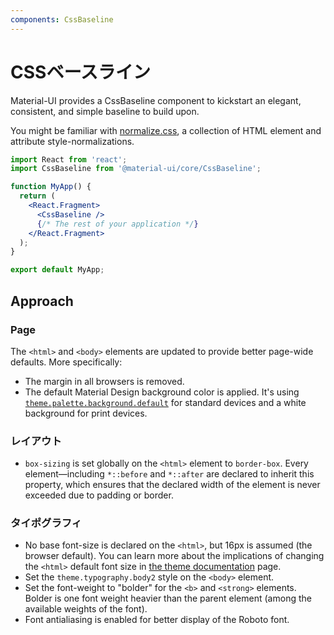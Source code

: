 ```yaml
---
components: CssBaseline
---
```


# CSSベースライン

<p class="description">Material-UI provides a CssBaseline component to kickstart an elegant, consistent, and simple baseline to build upon.</p>

You might be familiar with [normalize.css](https://github.com/necolas/normalize.css), a collection of HTML element and attribute style-normalizations.

```jsx
import React from 'react';
import CssBaseline from '@material-ui/core/CssBaseline';

function MyApp() {
  return (
    <React.Fragment>
      <CssBaseline />
      {/* The rest of your application */}
    </React.Fragment>
  );
}

export default MyApp;
```

## Approach

### Page

The `<html>` and `<body>` elements are updated to provide better page-wide defaults. More specifically:

- The margin in all browsers is removed.
- The default Material Design background color is applied. It's using [`theme.palette.background.default`](/customization/default-theme/?expend-path=$.palette.background) for standard devices and a white background for print devices.

### レイアウト

- `box-sizing` is set globally on the `<html>` element to `border-box`. Every element—including `*::before` and `*::after` are declared to inherit this property, which ensures that the declared width of the element is never exceeded due to padding or border.

### タイポグラフィ

- No base font-size is declared on the `<html>`, but 16px is assumed (the browser default). You can learn more about the implications of changing the `<html>` default font size in [the theme documentation](/customization/typography/#typography-html-font-size) page.
- Set the `theme.typography.body2` style on the `<body>` element.
- Set the font-weight to "bolder" for the `<b>` and `<strong>` elements. Bolder is one font weight heavier than the parent element (among the available weights of the font).
- Font antialiasing is enabled for better display of the Roboto font.